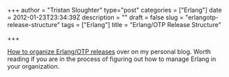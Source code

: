 +++
author = "Tristan Sloughter"
type="post"
categories = ["Erlang"]
date = 2012-01-23T23:34:39Z
description = ""
draft = false
slug = "erlangotp-release-structure"
tags = ["Erlang"]
title = "Erlang/OTP Release Structure"

+++

[How to organize Erlang/OTP releases](http://ericbmerritt.posterous.com/95700741 "The Blog Post") over on my personal blog. Worth reading if you are in the process of figuring out how to manage Erlang in your organization.

